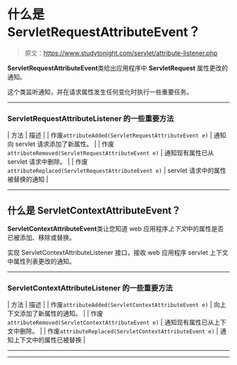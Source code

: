 # 什么是 ServletRequestAttributeEvent？

> 原文：<https://www.studytonight.com/servlet/attribute-listener.php>

**ServletRequestAttributeEvent**类给出应用程序中 **ServletRequest** 属性更改的通知。

这个类监听通知，并在请求属性发生任何变化时执行一些重要任务。

* * *

### ServletRequestAttributeListener 的一些重要方法

| 方法 | 描述 |
| 作废`attributeAdded(ServletRequestAttributeEvent e)` | 通知向 servlet 请求添加了新属性。 |
| 作废`attributeRemoved(ServletRequestAttributeEvent e)` | 通知现有属性已从 servlet 请求中删除。 |
| 作废`attributeReplaced(ServletRequestAttributeEvent e)` | servlet 请求中的属性被替换的通知 |

* * *

## 什么是 ServletContextAttributeEvent？

**ServletContextAttributeEvent**类让您知道 web 应用程序*上下文*中的属性是否已被添加、移除或替换。

实现 ServletContextAttributeListener 接口，接收 web 应用程序 servlet 上下文中属性列表更改的通知。

* * *

### ServletContextAttributeListener 的一些重要方法

| 方法 | 描述 |
| 作废`attributeAdded(ServletContextAttributeEvent e)` | 向上下文添加了新属性的通知。 |
| 作废`attributeRemoved(ServletContextAttributeEvent e)` | 通知现有属性已从上下文中删除。 |
| 作废`attributeReplaced(ServletContextAttributeEvent e)` | 通知上下文中的属性已被替换 |

* * *

* * *
